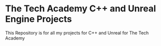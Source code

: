 # The Tech Academy C++ and Unreal Engine Projects
 This Repository is for all my projects for C++ and Unreal for The Tech Academy
